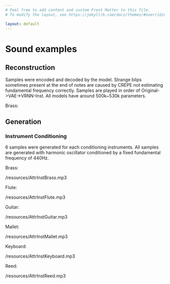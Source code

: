```yaml
---
# Feel free to add content and custom Front Matter to this file.
# To modify the layout, see https://jekyllrb.com/docs/themes/#overriding-theme-defaults

layout: default
---
```

# Sound examples

## Reconstruction

Samples were encoded and decoded by the model. 
Strange blips sometimes present at the end of notes are caused by CREPE not estimating fundamental frequency correctly. Samples are played in order of Original->VAE->VRNN-Inst. All models have around 500k~530k parameters.

Brass: 



## Generation

### Instrument Conditioning

6 samples were generated for each conditioning instruments.
All samples are generated with harmonic oscillator conditioned by a fixed fundamental frequency of 440Hz.

Brass:

/resources/AttrInstBrass.mp3

Flute:

/resources/AttrInstFlute.mp3

Guitar:

/resources/AttrInstGuitar.mp3

Mallet:

/resources/AttrInstMallet.mp3

Keyboard:

/resources/AttrInstKeyboard.mp3

Reed:

/resources/AttrInstReed.mp3
